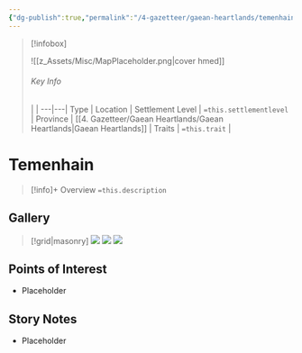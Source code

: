 ```yaml
---
{"dg-publish":true,"permalink":"/4-gazetteer/gaean-heartlands/temenhain/temenhain/","noteIcon":""}
---
```



> [!infobox]
> 
> ![[z_Assets/Misc/MapPlaceholder.png\|cover hmed]]
> ###### Key Info
>  |   |
> ---|---|
> Type | Location |
> Settlement Level | `=this.settlementlevel` |
> Province | [[4. Gazetteer/Gaean Heartlands/Gaean Heartlands\|Gaean Heartlands]] |
> Traits | `=this.trait` |

# Temenhain

> [!info]+ Overview
> `=this.description`

## Gallery

>[!grid|masonry]
>![](https://i.imgur.com/sI9feVG.png)
>![](https://i.imgur.com/BA6H4He.png)
>![](https://i.imgur.com/Qv0XuF4.png)





## Points of Interest

- Placeholder

## Story Notes

- Placeholder